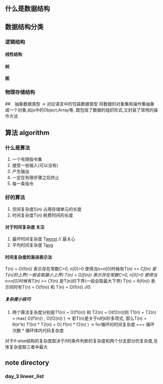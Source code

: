 ## 什么是数据结构

## 数据结构分类

### 逻辑结构
#### 线性结构
#### 树
#### 图

### 物理存储结构

##　抽象数据类型 -> 对应语言中的包装数据类型
将数据的对象集和操作集抽象成一个对象,如js中的Object,Array等, 既包括了数据的组织形式,又封装了常用的操作方法

## 算法 algorithm
### 什么是算法
1. 一个有限指令集
2. 接受一些输入(可以没有)
3. 产生输出
4. 一定在有限步骤之后终止
5. 每一条指令

### 好的算法
1. 空间复杂度S(n) 占用存储单元的长度
2. 时间复杂度T(n) 耗费时间的长度

#### 对于时间复杂度 关注
1. 最坏时间复杂度 T[worst](n) // 最关心
2. 平均时间复杂度 T[avg](n)

#### 时间复杂度的渐进表示法

T(n) = O(f(n)) 表示存在常数C>0, n[0]>0 使得当n>n[0]时候有T(n) <= C*f(n)  是T(n)的上界(一般会取最小上界)
T(n) = Ω(f(n)) 表示存在常数C>0, n[0]>0 使得当n>n[0]时候有T(n) >= C*f(n)  是T(n)的下界(一般会取最大下界)
T(n) = θ(f(n)) 表示同时有T(n) = O(f(n)) 和 T(n) = Ω(f(n)) JIS

##### 复杂度小技巧
1. 两个算法复杂度分别是T1(n) = O(f1(n)) 和 T2(n) = O(f2(n))则
T1(n) + T2(n) = max( O(f1(n)) , O(f2(n)) ) -> 若T(n)是关于n的k阶多项式, 那么T(n) = θ(n^k)
T1(n) * T2(n) = O( f1(n) * f2(n) ) -> for循环的时间复杂度 === 循环次数 * 循环体内代码复杂度

对于if-else结构的复杂度取决于if的条件判断的复杂度和两个分支部分的复杂度,总体复杂度取三者中最大



## note directory

### day_3 lineer_list
 